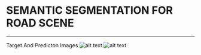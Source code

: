 # SEMANTIC SEGMENTATION FOR ROAD SCENE
---
Target And Predicton Images
![alt text](https://github.com/[waranyoghes]/[segmentation]/blob/[master]/Target.png?raw=true)
![alt text](https://github.com/[waranyoghes]/[segmentation]/blob/[master]/prediction.png?raw=true)
